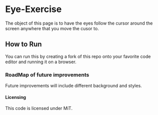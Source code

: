 # Eye-Exercise
The object of this page is to have the eyes follow the cursor around the screen anywhere that you move the cusor to.

## How to Run
You can run this by creating a fork of this repo onto your favorite code editor and running it on a browser.

### RoadMap of future improvements
Future improvements will include different background and styles.

#### Licensing 
This code is licensed under MiT.


